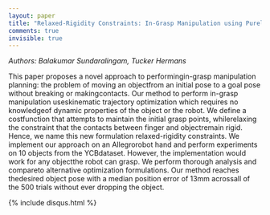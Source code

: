 ```yaml
---
layout: paper
title: "Relaxed-Rigidity Constraints: In-Grasp Manipulation using Purely Kinematic Trajectory Optimization"
comments: true
invisible: true
---
```


<p class="text-left"><i>Authors: Balakumar Sundaralingam, Tucker Hermans</i></p>

This paper proposes a novel approach to performingin-grasp manipulation planning: the problem of moving an objectfrom an initial pose to a goal pose without breaking or makingcontacts. Our method to perform in-grasp manipulation useskinematic trajectory optimization which requires no knowledgeof dynamic properties of the object or the robot. We define a costfunction that attempts to maintain the initial grasp points, whilerelaxing the constraint that the contacts between finger and objectremain rigid. Hence, we name this new formulation relaxed-rigidity constraints. We implement our approach on an Allegrorobot hand and perform experiments on 10 objects from the YCBdataset. However, the implementation would work for any objectthe robot can grasp. We perform thorough analysis and compareto alternative optimization formulations. Our method reaches thedesired object pose with a median position error of 13mm acrossall of the 500 trials without ever dropping the object.

{% include disqus.html %}